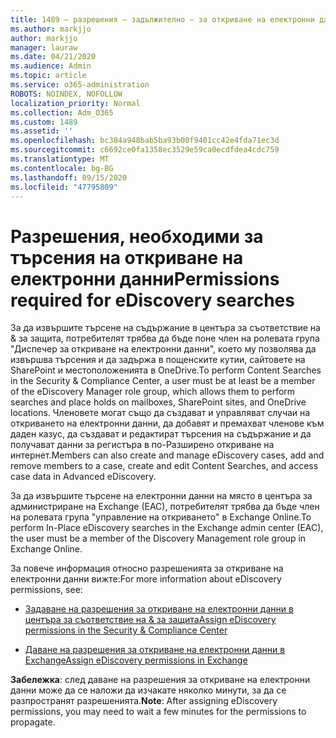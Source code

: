 ```yaml
---
title: 1489 – разрешения – задължително – за откриване на електронни данни – търсения
ms.author: markjjo
author: markjjo
manager: lauraw
ms.date: 04/21/2020
ms.audience: Admin
ms.topic: article
ms.service: o365-administration
ROBOTS: NOINDEX, NOFOLLOW
localization_priority: Normal
ms.collection: Adm_O365
ms.custom: 1489
ms.assetid: ''
ms.openlocfilehash: bc384a948bab5ba93b00f9401cc42e4fda71ec3d
ms.sourcegitcommit: c6692ce0fa1358ec3529e59ca0ecdfdea4cdc759
ms.translationtype: MT
ms.contentlocale: bg-BG
ms.lasthandoff: 09/15/2020
ms.locfileid: "47795809"
---
```

# <a name="permissions-required-for-ediscovery-searches"></a><span data-ttu-id="797e0-102">Разрешения, необходими за търсения на откриване на електронни данни</span><span class="sxs-lookup"><span data-stu-id="797e0-102">Permissions required for eDiscovery searches</span></span>

<span data-ttu-id="797e0-103">За да извършите търсене на съдържание в центъра за съответствие на & за защита, потребителят трябва да бъде поне член на ролевата група "Диспечер за откриване на електронни данни", което му позволява да извършва търсения и да задържа в пощенските кутии, сайтовете на SharePoint и местоположенията в OneDrive.</span><span class="sxs-lookup"><span data-stu-id="797e0-103">To perform Content Searches in the Security & Compliance Center, a user must be at least be a member of the eDiscovery Manager role group, which allows them to perform searches and place holds on mailboxes, SharePoint sites, and OneDrive locations.</span></span> <span data-ttu-id="797e0-104">Членовете могат също да създават и управляват случаи на откриването на електронни данни, да добавят и премахват членове към даден казус, да създават и редактират търсения на съдържание и да получават данни за регистъра в по-Разширено откриване на интернет.</span><span class="sxs-lookup"><span data-stu-id="797e0-104">Members can also create and manage eDiscovery cases, add and remove members to a case, create and edit Content Searches, and access case data in Advanced eDiscovery.</span></span>

<span data-ttu-id="797e0-105">За да извършите търсене на електронни данни на място в центъра за администриране на Exchange (EAC), потребителят трябва да бъде член на ролевата група "управление на откриването" в Exchange Online.</span><span class="sxs-lookup"><span data-stu-id="797e0-105">To perform In-Place eDiscovery searches in the Exchange admin center (EAC), the user must be a member of the Discovery Management role group in Exchange Online.</span></span>

<span data-ttu-id="797e0-106">За повече информация относно разрешенията за откриване на електронни данни вижте:</span><span class="sxs-lookup"><span data-stu-id="797e0-106">For more information about eDiscovery permissions, see:</span></span> 

- [<span data-ttu-id="797e0-107">Задаване на разрешения за откриване на електронни данни в центъра за съответствие на & за защита</span><span class="sxs-lookup"><span data-stu-id="797e0-107">Assign eDiscovery permissions in the Security & Compliance Center</span></span>](https://docs.microsoft.com/microsoft-365/compliance/assign-ediscovery-permissions)

- [<span data-ttu-id="797e0-108">Даване на разрешения за откриване на електронни данни в Exchange</span><span class="sxs-lookup"><span data-stu-id="797e0-108">Assign eDiscovery permissions in Exchange</span></span>](https://docs.microsoft.com/exchange/security-and-compliance/in-place-ediscovery/assign-ediscovery-permissions)

<span data-ttu-id="797e0-109">**Забележка**: след даване на разрешения за откриване на електронни данни може да се наложи да изчакате няколко минути, за да се разпространят разрешенията.</span><span class="sxs-lookup"><span data-stu-id="797e0-109">**Note**: After assigning eDiscovery permissions, you may need to wait a few minutes for the permissions to propagate.</span></span>

